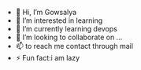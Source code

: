 - 👋 Hi, I’m Gowsalya 
- 👀 I’m interested in learning 
- 🌱 I’m currently learning devops 
- 💞️ I’m looking to collaborate on ...
- 📫 to reach me contact through mail
- ⚡ Fun fact:i am lazy

<!---
Gowsi119/Gowsi119 is a ✨ special ✨ repository because its `README.md` (this file) appears on your GitHub profile.
You can click the Preview link to take a look at your changes.
--->
